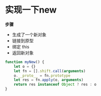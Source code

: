 # 实现一下new
**步骤**
* 生成了一个新对象
* 链接到原型
* 绑定 this
* 返回新对象
```js
function myNew() {
    let o = {}
    let fn = [].shift.call(arguments)
    o.__proto__ = fn.prototype
    let res = fn.apply(o, arguments)
    return res instanceof Object ? res : o
}
```